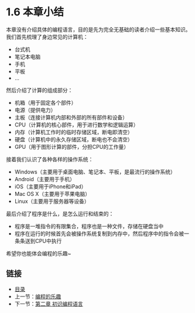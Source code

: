 # 1.6 本章小结

本章没有介绍具体的编程语言，目的是先为完全无基础的读者介绍一些基本知识。我们首先梳理了身边常见的计算机：

- 台式机
- 笔记本电脑
- 手机
- 平板
- ...

然后介绍了计算的组成部分：

- 机箱（用于固定各个部件）
- 电源（提供电力）
- 主板（连接计算机内部和外部的所有部件和设备）
- CPU（计算机的核心部件，用于进行数学和逻辑运算）
- 内存（计算机工作时的临时存储区域，断电即清空）
- 硬盘（计算机中的永久存储区域，断电也不会清空）
- GPU（用于图形计算的部件，分担CPU的工作量）

接着我们认识了各种各样的操作系统：

- Windows（主要用于桌面电脑、笔记本、平板，是最流行的操作系统）
- Android（主要用于手机）
- iOS（主要用于iPhone和iPad）
- Mac OS X（主要用于苹果电脑）
- Linux（主要用于服务器等设备）

最后介绍了程序是什么，是怎么运行和结束的：

- 程序是一堆指令的有限集合，程序也是一种文件，存储在硬盘当中
- 程序在运行的时候首先会被操作系统复制到内存中，然后程序中的指令会被一条条送到CPU中执行

希望你也能体会编程的乐趣~

## 链接

- [目录](./preface.md)
- 上一节：[编程的乐趣](./01.5.md)
- 下一节：[第二章 初识编程语言](./02.0.md)